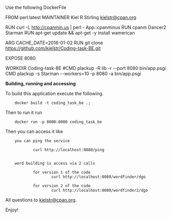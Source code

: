 Use the following DockerFile

FROM        perl:latest
MAINTAINER  Kiel R Stirling kielstr@cpan.org

RUN curl -L http://cpanmin.us | perl - App::cpanminus
RUN cpanm Dancer2 Starman
RUN apt-get update && apt-get -y install wamerican

ARG CACHE_DATE=2016-01-02
RUN git clone https://github.com/kielstr/Coding-task-BE.git

EXPOSE 8080

WORKDIR Coding-task-BE
#CMD plackup -R lib -r --port 8080 bin/app.psgi
CMD plackup -s Starman --workers=10 -p 8080 -a bin/app.psgi

__Building, running and accessing__


To build this application execute the following.

        docker build -t coding_task_be .;

Then to run it run

        docker run -p 8080:8080 coding_task_be

Then you can access it like 

        you can ping the service

                curl http://localhost:8080/ping


        word building is access via 2 calls 

                for version 1 of the code
                        curl http://localhost:8080/wordfinder/dgo

                for version 2 of the code
                        curl http://localhost:8080/wordfinder2/dgo


All questions to kielstr@cpan.org.

Enjoy!

